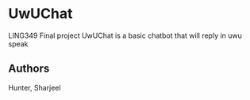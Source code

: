 # UwUChat

LING349 Final project
UwUChat is a basic chatbot that will reply in uwu speak


## Authors
Hunter, Sharjeel

